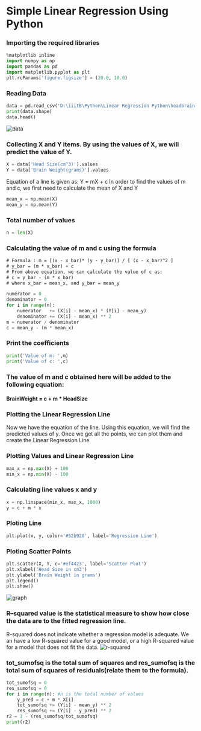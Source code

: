 # Simple Linear Regression Using Python

### Importing the required libraries
```python
%matplotlib inline
import numpy as np
import pandas as pd
import matplotlib.pyplot as plt
plt.rcParams['figure.figsize'] = (20.0, 10.0)
```
### Reading Data
```python
data = pd.read_csv('D:\iiitB\Python\Linear Regression Python\headbrain.csv')
print(data.shape)
data.head()
```
![data](https://github.com/deepankarkotnala/LinearRegressionPython/blob/master/data.PNG)


### Collecting X and Y items. By using the values of X, we will predict the value of Y.
```python
X = data['Head Size(cm^3)'].values
Y = data['Brain Weight(grams)'].values
```
Equation of a line is given as: Y = mX + c
In order to find the values of m and c, we first need to calculate the mean of X and Y
```python
mean_x = np.mean(X)
mean_y = np.mean(Y)
```
### Total number of values
```python
n = len(X)
```
### Calculating the value of m and c using the formula
```txt
# Formula : m = [(x - x_bar)* (y - y_bar)] / [ (x - x_bar)^2 ]
# y_bar = (m * x_bar) + c 
# From above equation, we can calculate the value of c as:
# c = y_bar - (m * x_bar)
# where x_bar = mean_x, and y_bar = mean_y
```

```python
numerator = 0
denominator = 0
for i in range(n):
    numerator   += (X[i] - mean_x) * (Y[i] - mean_y)
    denominator += (X[i] - mean_x) ** 2
m = numerator / denominator
c = mean_y - (m * mean_x)
```

### Print the coefficients
```python
print('Value of m: ',m)
print('Value of c: ',c)
```
### The value of m and c obtained here will be added to the following equation:
#### BrainWeight = c + m * HeadSize


### Plotting the Linear Regression Line
Now we have the equation of the line. Using this equation, we will find the predicted values of y.
Once we get all the points, we can plot them and create the Linear Regression Line

### Plotting Values and Linear Regression Line
```python
max_x = np.max(X) + 100
min_x = np.min(X) - 100
```
### Calculating line values x and y
```python
x = np.linspace(min_x, max_x, 1000)
y = c + m * x 
``` 
### Ploting Line
```python
plt.plot(x, y, color='#52b920', label='Regression Line')
```
### Ploting Scatter Points
```python
plt.scatter(X, Y, c='#ef4423', label='Scatter Plot') 
plt.xlabel('Head Size in cm3')
plt.ylabel('Brain Weight in grams')
plt.legend()
plt.show()
```

![graph](https://github.com/deepankarkotnala/LinearRegressionPython/blob/master/graph.PNG)

### R–squared value is the statistical measure to show how close the data are to the fitted regression line.
R-squared does not indicate whether a regression model is adequate. We an have a low R-squared value for a good model, or a high R-squared value for a model that does not fit the data.
![r-squared](https://github.com/deepankarkotnala/LinearRegressionPython/blob/master/r-squared.png)

### tot_sumofsq is the total sum of squares and res_sumofsq is the total sum of squares of residuals(relate them to the formula).

```python
tot_sumofsq = 0
res_sumofsq = 0
for i in range(n): #n is the total number of values
    y_pred = c + m * X[i]
    tot_sumofsq += (Y[i] - mean_y) ** 2
    res_sumofsq += (Y[i] - y_pred) ** 2
r2 = 1 - (res_sumofsq/tot_sumofsq)
print(r2)
```


